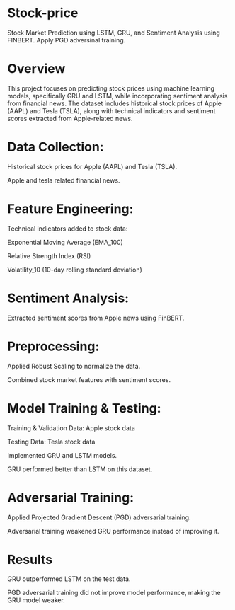 # Stock-price
Stock Market Prediction using LSTM, GRU, and Sentiment Analysis using FINBERT. Apply PGD adversinal training.

# Overview

This project focuses on predicting stock prices using machine learning models, specifically GRU and LSTM, while incorporating sentiment analysis from financial news. The dataset includes historical stock prices of Apple (AAPL) and Tesla (TSLA), along with technical indicators and sentiment scores extracted from Apple-related news.


# Data Collection:

Historical stock prices for Apple (AAPL) and Tesla (TSLA).

Apple and tesla related financial news.

# Feature Engineering:

Technical indicators added to stock data:

Exponential Moving Average (EMA_100)

Relative Strength Index (RSI)

Volatility_10 (10-day rolling standard deviation)

# Sentiment Analysis:

Extracted sentiment scores from Apple news using FinBERT.

# Preprocessing:

Applied Robust Scaling to normalize the data.

Combined stock market features with sentiment scores.

# Model Training & Testing:

Training & Validation Data: Apple stock data

Testing Data: Tesla stock data

Implemented GRU and LSTM models.

GRU performed better than LSTM on this dataset.

# Adversarial Training:

Applied Projected Gradient Descent (PGD) adversarial training.

Adversarial training weakened GRU performance instead of improving it.

# Results

GRU outperformed LSTM on the test data.

PGD adversarial training did not improve model performance, making the GRU model weaker.
